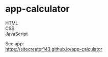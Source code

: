 # app-calculator
  
HTML  
CSS  
JavaScript  
  
See app:  
https://sitecreator143.github.io/app-calculator
